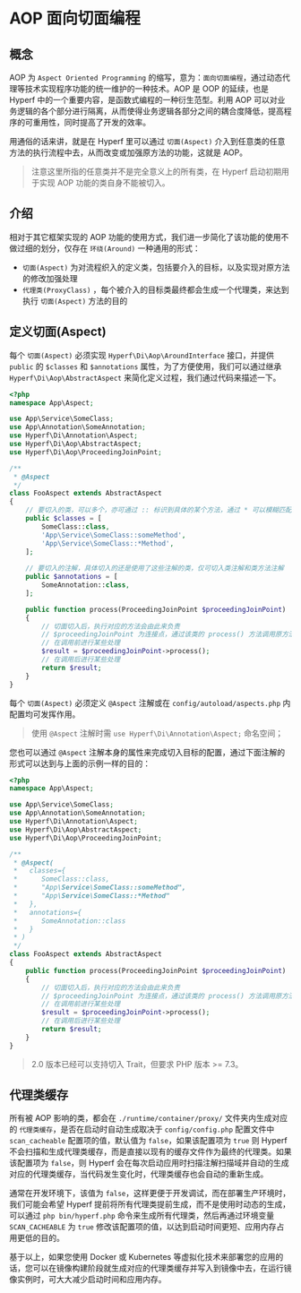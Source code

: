 # AOP 面向切面编程

## 概念

AOP 为 `Aspect Oriented Programming` 的缩写，意为：`面向切面编程`，通过动态代理等技术实现程序功能的统一维护的一种技术。AOP 是 OOP 的延续，也是 Hyperf 中的一个重要内容，是函数式编程的一种衍生范型。利用 AOP 可以对业务逻辑的各个部分进行隔离，从而使得业务逻辑各部分之间的耦合度降低，提高程序的可重用性，同时提高了开发的效率。   

用通俗的话来讲，就是在 Hyperf 里可以通过 `切面(Aspect)` 介入到任意类的任意方法的执行流程中去，从而改变或加强原方法的功能，这就是 AOP。

> 注意这里所指的任意类并不是完全意义上的所有类，在 Hyperf 启动初期用于实现 AOP 功能的类自身不能被切入。

## 介绍

相对于其它框架实现的 AOP 功能的使用方式，我们进一步简化了该功能的使用不做过细的划分，仅存在 `环绕(Around)` 一种通用的形式：

- `切面(Aspect)` 为对流程织入的定义类，包括要介入的目标，以及实现对原方法的修改加强处理
- `代理类(ProxyClass)` ，每个被介入的目标类最终都会生成一个代理类，来达到执行 `切面(Aspect)` 方法的目的

## 定义切面(Aspect)

每个 `切面(Aspect)` 必须实现 `Hyperf\Di\Aop\AroundInterface` 接口，并提供 `public` 的 `$classes` 和 `$annotations` 属性，为了方便使用，我们可以通过继承 `Hyperf\Di\Aop\AbstractAspect` 来简化定义过程，我们通过代码来描述一下。

```php
<?php
namespace App\Aspect;

use App\Service\SomeClass;
use App\Annotation\SomeAnnotation;
use Hyperf\Di\Annotation\Aspect;
use Hyperf\Di\Aop\AbstractAspect;
use Hyperf\Di\Aop\ProceedingJoinPoint;

/**
 * @Aspect
 */
class FooAspect extends AbstractAspect
{
    // 要切入的类，可以多个，亦可通过 :: 标识到具体的某个方法，通过 * 可以模糊匹配
    public $classes = [
        SomeClass::class,
        'App\Service\SomeClass::someMethod',
        'App\Service\SomeClass::*Method',
    ];
    
    // 要切入的注解，具体切入的还是使用了这些注解的类，仅可切入类注解和类方法注解
    public $annotations = [
        SomeAnnotation::class,
    ];

    public function process(ProceedingJoinPoint $proceedingJoinPoint)
    {
        // 切面切入后，执行对应的方法会由此来负责
        // $proceedingJoinPoint 为连接点，通过该类的 process() 方法调用原方法并获得结果
        // 在调用前进行某些处理
        $result = $proceedingJoinPoint->process();
        // 在调用后进行某些处理
        return $result;
    }
}
```

每个 `切面(Aspect)` 必须定义 `@Aspect` 注解或在 `config/autoload/aspects.php` 内配置均可发挥作用。

> 使用 `@Aspect` 注解时需 `use Hyperf\Di\Annotation\Aspect;` 命名空间；  

您也可以通过 `@Aspect` 注解本身的属性来完成切入目标的配置，通过下面注解的形式可以达到与上面的示例一样的目的：

```php
<?php
namespace App\Aspect;

use App\Service\SomeClass;
use App\Annotation\SomeAnnotation;
use Hyperf\Di\Annotation\Aspect;
use Hyperf\Di\Aop\AbstractAspect;
use Hyperf\Di\Aop\ProceedingJoinPoint;

/**
 * @Aspect(
 *   classes={
 *      SomeClass::class,
 *      "App\Service\SomeClass::someMethod",
 *      "App\Service\SomeClass::*Method"
 *   },
 *   annotations={
 *      SomeAnnotation::class
 *   }
 * )
 */
class FooAspect extends AbstractAspect
{
    public function process(ProceedingJoinPoint $proceedingJoinPoint)
    {
        // 切面切入后，执行对应的方法会由此来负责
        // $proceedingJoinPoint 为连接点，通过该类的 process() 方法调用原方法并获得结果
        // 在调用前进行某些处理
        $result = $proceedingJoinPoint->process();
        // 在调用后进行某些处理
        return $result;
    }
}
```

> 2.0 版本已经可以支持切入 Trait，但要求 PHP 版本 >= 7.3。

## 代理类缓存

所有被 AOP 影响的类，都会在 `./runtime/container/proxy/` 文件夹内生成对应的 `代理类缓存`，是否在启动时自动生成取决于 `config/config.php` 配置文件中 `scan_cacheable` 配置项的值，默认值为 `false`，如果该配置项为 `true` 则 Hyperf 不会扫描和生成代理类缓存，而是直接以现有的缓存文件作为最终的代理类。如果该配置项为 `false`，则 Hyperf 会在每次启动应用时扫描注解扫描域并自动的生成对应的代理类缓存，当代码发生变化时，代理类缓存也会自动的重新生成。

通常在开发环境下，该值为 `false`，这样更便于开发调试，而在部署生产环境时，我们可能会希望 Hyperf 提前将所有代理类提前生成，而不是使用时动态的生成，可以通过 `php bin/hyperf.php` 命令来生成所有代理类，然后再通过环境变量 `SCAN_CACHEABLE` 为 `true` 修改该配置项的值，以达到启动时间更短、应用内存占用更低的目的。   

基于以上，如果您使用 Docker 或 Kubernetes 等虚拟化技术来部署您的应用的话，您可以在镜像构建阶段就生成对应的代理类缓存并写入到镜像中去，在运行镜像实例时，可大大减少启动时间和应用内存。
